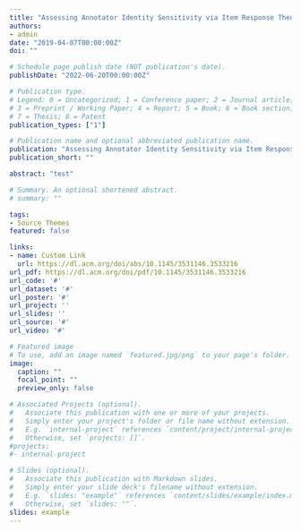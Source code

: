 ```yaml
---
title: "Assessing Annotator Identity Sensitivity via Item Response Theory: A Case Study in a Hate Speech Corpus"
authors:
- admin
date: "2019-04-07T00:00:00Z"
doi: ""

# Schedule page publish date (NOT publication's date).
publishDate: "2022-06-20T00:00:00Z"

# Publication type.
# Legend: 0 = Uncategorized; 1 = Conference paper; 2 = Journal article;
# 3 = Preprint / Working Paper; 4 = Report; 5 = Book; 6 = Book section;
# 7 = Thesis; 8 = Patent
publication_types: ["1"]

# Publication name and optional abbreviated publication name.
publication: "Assessing Annotator Identity Sensitivity via Item Response Theory: A Case Study in a Hate Speech Corpus"
publication_short: ""

abstract: "test"

# Summary. An optional shortened abstract.
# summary: ""

tags:
- Source Themes
featured: false

links:
- name: Custom Link
  url: https://dl.acm.org/doi/abs/10.1145/3531146.3533216
url_pdf: https://dl.acm.org/doi/pdf/10.1145/3531146.3533216
url_code: '#'
url_dataset: '#'
url_poster: '#'
url_project: ''
url_slides: ''
url_source: '#'
url_video: '#'

# Featured image
# To use, add an image named `featured.jpg/png` to your page's folder. 
image:
  caption: ""
  focal_point: ""
  preview_only: false

# Associated Projects (optional).
#   Associate this publication with one or more of your projects.
#   Simply enter your project's folder or file name without extension.
#   E.g. `internal-project` references `content/project/internal-project/index.md`.
#   Otherwise, set `projects: []`.
#projects:
#- internal-project

# Slides (optional).
#   Associate this publication with Markdown slides.
#   Simply enter your slide deck's filename without extension.
#   E.g. `slides: "example"` references `content/slides/example/index.md`.
#   Otherwise, set `slides: ""`.
slides: example
---
```

